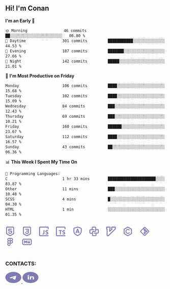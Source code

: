 ## Hi! I'm Conan

<!--START_SECTION:waka-->
**I'm an Early 🐤** 

```text
🌞 Morning                46 commits          ██░░░░░░░░░░░░░░░░░░░░░░░   06.80 % 
🌆 Daytime                301 commits         ███████████░░░░░░░░░░░░░░   44.53 % 
🌃 Evening                187 commits         ███████░░░░░░░░░░░░░░░░░░   27.66 % 
🌙 Night                  142 commits         █████░░░░░░░░░░░░░░░░░░░░   21.01 % 
```
📅 **I'm Most Productive on Friday** 

```text
Monday                   106 commits         ████░░░░░░░░░░░░░░░░░░░░░   15.68 % 
Tuesday                  102 commits         ████░░░░░░░░░░░░░░░░░░░░░   15.09 % 
Wednesday                84 commits          ███░░░░░░░░░░░░░░░░░░░░░░   12.43 % 
Thursday                 69 commits          ███░░░░░░░░░░░░░░░░░░░░░░   10.21 % 
Friday                   160 commits         ██████░░░░░░░░░░░░░░░░░░░   23.67 % 
Saturday                 112 commits         ████░░░░░░░░░░░░░░░░░░░░░   16.57 % 
Sunday                   43 commits          ██░░░░░░░░░░░░░░░░░░░░░░░   06.36 % 
```


📊 **This Week I Spent My Time On** 

```text
💬 Programming Languages: 
C                        1 hr 33 mins        █████████████████████░░░░   83.87 % 
Other                    11 mins             ███░░░░░░░░░░░░░░░░░░░░░░   10.48 % 
SCSS                     4 mins              █░░░░░░░░░░░░░░░░░░░░░░░░   04.30 % 
HTML                     1 min               ░░░░░░░░░░░░░░░░░░░░░░░░░   01.35 % 
```


<!--END_SECTION:waka-->


<br>

<div align="left">
  <img src="icons/skills/html.svg" height="30" alt="html5"/>
  <img width="15"/>
  <img src="icons/skills/css.svg" height="30" alt="css"/>
    <img width="15"/>
  <img src="icons/skills/javascript.svg" height="30" alt="javascript"/>
  <img width="15"/>
  <img src="icons/skills/typescript.svg" height="30" alt="typescript"/>
  <img width="15"/>
  <img src="icons/skills/angular.svg" height="30" alt="angular"/>
  <img width="15"/>
  <img src="icons/skills/python.svg" height="30" alt="python"/>
  <img width="15"/>
  <img src="icons/skills/vim.svg" height="30" alt="vim"  />
  <img width="15"/>
  <img src="icons/skills/c.svg" height="30" alt="c"/>
  <img width="15"/>
  <img src="icons/skills/git.svg" height="30" alt="git"/>
  <img width="15"/>
  <img src="icons/skills/figma.svg" height="30" alt="figma"/>
  <img width="15"/>
  <img src="icons/skills/markdown.svg" height="30" alt="markdown"/>
</div>

<br>


### CONTACTS:

<div align="left">
  <a href="https://t.me/gkkconan">
    <img src="icons/contacts/telegram.svg" width="50" height="35" alt="telegram"/>
  </a>
  <a href="https://www.linkedin.com/in/gkkconan">
    <img src="icons/contacts/linkedin.svg" width="50" height="35" alt="linkedin"/>
  </a>
</div>
